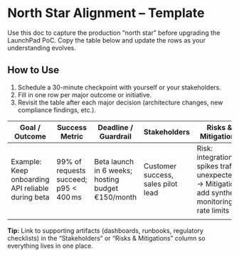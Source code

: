 # North Star Alignment – Template

Use this doc to capture the production “north star” before upgrading the LaunchPad PoC. Copy the table below and update the rows as your understanding evolves.

## How to Use

1. Schedule a 30-minute checkpoint with yourself or your stakeholders.
2. Fill in one row per major outcome or initiative.
3. Revisit the table after each major decision (architecture changes, new compliance findings, etc.).

| Goal / Outcome | Success Metric | Deadline / Guardrail | Stakeholders | Risks & Mitigations |
| --- | --- | --- | --- | --- |
| Example: Keep onboarding API reliable during beta | 99% of requests succeed; p95 < 400 ms | Beta launch in 6 weeks; hosting budget €150/month | Customer success, sales pilot lead | Risk: integration spikes traffic unexpectedly → Mitigation: add synthetic monitoring & rate limits |
|  |  |  |  |  |

**Tip:** Link to supporting artifacts (dashboards, runbooks, regulatory checklists) in the “Stakeholders” or “Risks & Mitigations” column so everything lives in one place.
